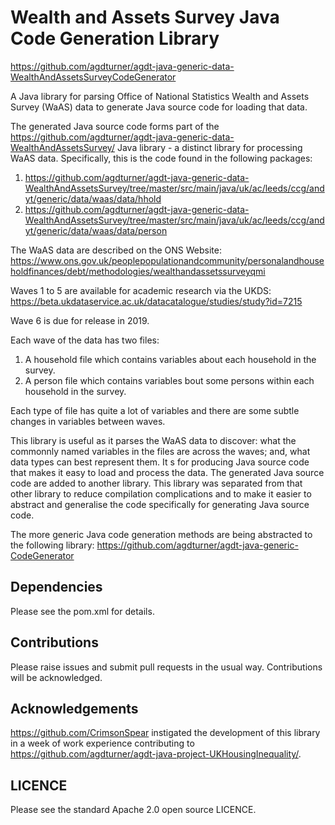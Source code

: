 # Wealth and Assets Survey Java Code Generation Library
https://github.com/agdturner/agdt-java-generic-data-WealthAndAssetsSurveyCodeGenerator

A Java library for parsing Office of National Statistics Wealth and Assets Survey (WaAS) data to generate Java source code for loading that data.

The generated Java source code forms part of the https://github.com/agdturner/agdt-java-generic-data-WealthAndAssetsSurvey/ Java library - a distinct library for processing WaAS data. Specifically, this is the code found in the following packages:
1. https://github.com/agdturner/agdt-java-generic-data-WealthAndAssetsSurvey/tree/master/src/main/java/uk/ac/leeds/ccg/andyt/generic/data/waas/data/hhold
2. https://github.com/agdturner/agdt-java-generic-data-WealthAndAssetsSurvey/tree/master/src/main/java/uk/ac/leeds/ccg/andyt/generic/data/waas/data/person

The WaAS data are described on the ONS Website:
https://www.ons.gov.uk/peoplepopulationandcommunity/personalandhouseholdfinances/debt/methodologies/wealthandassetssurveyqmi

Waves 1 to 5 are available for academic research via the UKDS:
https://beta.ukdataservice.ac.uk/datacatalogue/studies/study?id=7215

Wave 6 is due for release in 2019.

Each wave of the data has two files:
1. A household file which contains variables about each household in the survey.
2. A person file which contains variables bout some persons within each household in the survey.

Each type of file has quite a lot of variables and there are some subtle changes in variables between waves.

This library is useful as it parses the WaAS data to discover: what the commonnly named variables in the files are across the waves; and, what data types can best represent them. It s for producing Java source code that makes it easy to load and process the data. The generated Java source code are added to another library. This library was separated from that other library to reduce compilation complications and to make it easier to abstract and generalise the code specifically for generating Java source code.

The more generic Java code generation methods are being abstracted to the following library:
https://github.com/agdturner/agdt-java-generic-CodeGenerator

## Dependencies
Please see the pom.xml for details.

## Contributions
Please raise issues and submit pull requests in the usual way. Contributions will be acknowledged.

## Acknowledgements
https://github.com/CrimsonSpear instigated the development of this library in a week of work experience contributing to https://github.com/agdturner/agdt-java-project-UKHousingInequality/.

## LICENCE
Please see the standard Apache 2.0 open source LICENCE.
